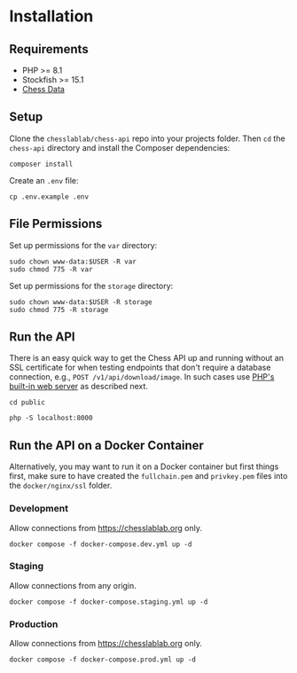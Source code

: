 # Installation

## Requirements

- PHP >= 8.1
- Stockfish >= 15.1
- [Chess Data](https://github.com/chesslablab/chess-data)

## Setup

Clone the `chesslablab/chess-api` repo into your projects folder. Then `cd` the `chess-api` directory and install the Composer dependencies:

```text
composer install
```

Create an `.env` file:

```text
cp .env.example .env
```

## File Permissions

Set up permissions for the `var` directory:

```text
sudo chown www-data:$USER -R var
sudo chmod 775 -R var
```

Set up permissions for the `storage` directory:

```text
sudo chown www-data:$USER -R storage
sudo chmod 775 -R storage
```

## Run the API

There is an easy quick way to get the Chess API up and running without an SSL certificate for when testing endpoints that don't require a database connection, e.g., `POST /v1/api/download/image`. In such cases use [PHP's built-in web server](https://www.php.net/manual/en/features.commandline.webserver.php) as described next.

```text
cd public
```

```text
php -S localhost:8000
```

## Run the API on a Docker Container

Alternatively, you may want to run it on a Docker container but first things first, make sure to have created the `fullchain.pem` and `privkey.pem` files into the `docker/nginx/ssl` folder.

### Development

Allow connections from https://chesslablab.org only.

```text
docker compose -f docker-compose.dev.yml up -d
```

### Staging

Allow connections from any origin.

```text
docker compose -f docker-compose.staging.yml up -d
```

### Production

Allow connections from https://chesslablab.org only.

```text
docker compose -f docker-compose.prod.yml up -d
```
